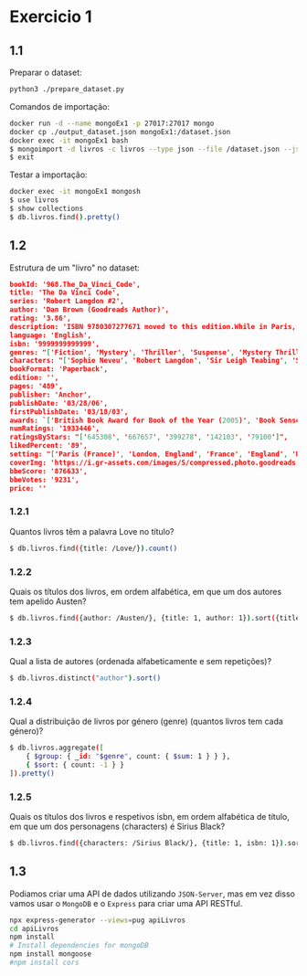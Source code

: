 # Exercicio 1

## 1.1
Preparar o dataset:
```bash
python3 ./prepare_dataset.py
```

Comandos de importação:
```bash
docker run -d --name mongoEx1 -p 27017:27017 mongo
docker cp ./output_dataset.json mongoEx1:/dataset.json
docker exec -it mongoEx1 bash
$ mongoimport -d livros -c livros --type json --file /dataset.json --jsonArray
$ exit
```

Testar a importação:
```bash
docker exec -it mongoEx1 mongosh
$ use livros
$ show collections
$ db.livros.find().pretty()
```

## 1.2
Estrutura de um "livro" no dataset:
```json
bookId: '968.The_Da_Vinci_Code',
title: 'The Da Vinci Code',
series: 'Robert Langdon #2',
author: 'Dan Brown (Goodreads Author)',
rating: '3.86',
description: 'ISBN 9780307277671 moved to this edition.While in Paris, Harvard symbologist Robert Langdon is awakened by a phone call in the dead of the night. The elderly curator of the Louvre has been murdered inside the museum, his body covered in baffling symbols. As Langdon and gifted French cryptologist Sophie Neveu sort through the bizarre riddles, they are stunned to discover a trail of clues hidden in the works of Leonardo da Vinci—clues visible for all to see and yet ingeniously disguised by the painter.Even more startling, the late curator was involved in the Priory of Sion—a secret society whose members included Sir Isaac Newton, Victor Hugo, and Da Vinci—and he guarded a breathtaking historical secret. Unless Langdon and Neveu can decipher the labyrinthine puzzle—while avoiding the faceless adversary who shadows their every move—the explosive, ancient truth will be lost forever.',
language: 'English',
isbn: '9999999999999',
genres: "['Fiction', 'Mystery', 'Thriller', 'Suspense', 'Mystery Thriller', 'Historical Fiction', 'Adventure', 'Novels', 'Crime', 'Adult']",
characters: "['Sophie Neveu', 'Robert Langdon', 'Sir Leigh Teabing', 'Silas (The Da Vinci Code)', 'Bezu Fache', 'Jerome Collet', 'Manuel Aringarosa', 'Rémy Legaludec', 'André Vernet']",
bookFormat: 'Paperback',
edition: '',
pages: '489',
publisher: 'Anchor',
publishDate: '03/28/06',
firstPublishDate: '03/18/03',
awards: `['British Book Award for Book of the Year (2005)', 'Book Sense Book of the Year Award for Adult Fiction (2004)', "Humo's Gouden Bladwijzer (2004)", 'Zilveren Vingerafdruk (2004)', "The Flume: New Hampshire Teen Reader's Choice Award (2006)", 'Teen Buckeye Book Award (2005)', 'Iowa High School Book Award (2006)', 'Puddly Award for Fiction (2007)', 'Missouri Gateway Readers Award for Adult (2006)']`,
numRatings: '1933446',
ratingsByStars: "['645308', '667657', '399278', '142103', '79100']",
likedPercent: '89',
setting: "['Paris (France)', 'London, England', 'France', 'England', 'United Kingdom']",
coverImg: 'https://i.gr-assets.com/images/S/compressed.photo.goodreads.com/books/1579621267l/968.jpg',
bbeScore: '876633',
bbeVotes: '9231',
price: ''
```
### 1.2.1
Quantos livros têm a palavra Love no título?
```bash
$ db.livros.find({title: /Love/}).count()
```

### 1.2.2
Quais os títulos dos livros, em ordem alfabética, em que um dos autores tem apelido Austen?
```bash
$ db.livros.find({author: /Austen/}, {title: 1, author: 1}).sort({title: 1}).pretty()
```

### 1.2.3
Qual a lista de autores (ordenada alfabeticamente e sem repetições)?
```bash
$ db.livros.distinct("author").sort()
```

### 1.2.4
Qual a distribuição de livros por género (genre) (quantos livros tem cada género)?
```bash
$ db.livros.aggregate([
    { $group: { _id: "$genre", count: { $sum: 1 } } },
    { $sort: { count: -1 } }
]).pretty()
```

### 1.2.5
Quais os títulos dos livros e respetivos isbn, em ordem alfabética de título, em que um dos
personagens (characters) é Sirius Black?
```bash
$ db.livros.find({characters: /Sirius Black/}, {title: 1, isbn: 1}).sort({title: 1}).pretty()
```

## 1.3
Podiamos criar uma API de dados utilizando `JSON-Server`, mas em vez disso vamos usar o `MongoDB` e o `Express` para criar uma API RESTful.
```bash
npx express-generator --views=pug apiLivros
cd apiLivros
npm install
# Install dependencies for mongoDB
npm install mongoose
#npm install cors
```